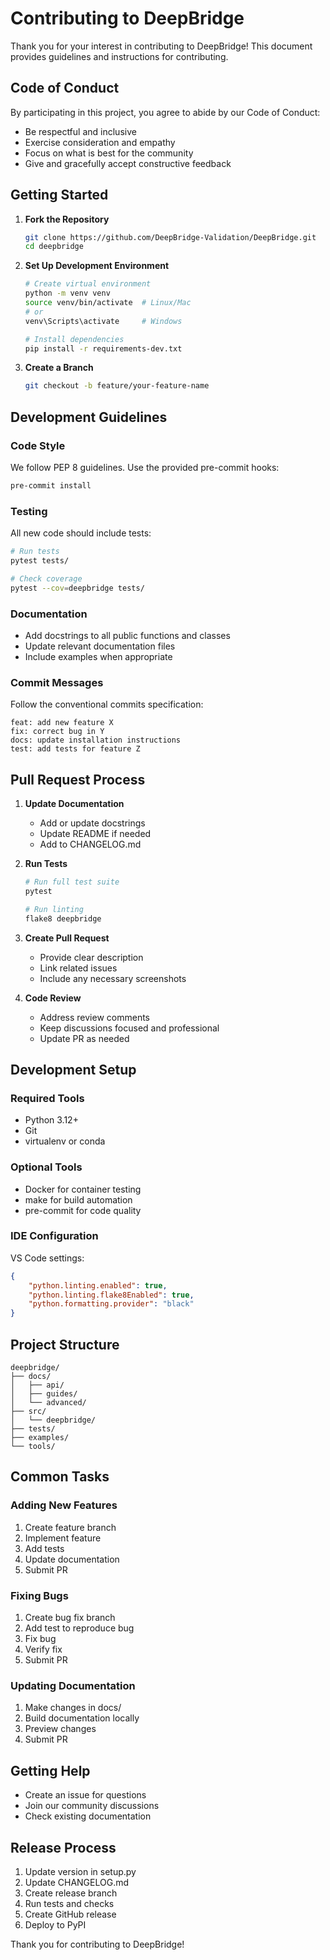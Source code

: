 # Contributing to DeepBridge

Thank you for your interest in contributing to DeepBridge! This document provides guidelines and instructions for contributing.

## Code of Conduct

By participating in this project, you agree to abide by our Code of Conduct:
- Be respectful and inclusive
- Exercise consideration and empathy
- Focus on what is best for the community
- Give and gracefully accept constructive feedback

## Getting Started

1. **Fork the Repository**
   ```bash
   git clone https://github.com/DeepBridge-Validation/DeepBridge.git
   cd deepbridge
   ```

2. **Set Up Development Environment**
   ```bash
   # Create virtual environment
   python -m venv venv
   source venv/bin/activate  # Linux/Mac
   # or
   venv\Scripts\activate     # Windows

   # Install dependencies
   pip install -r requirements-dev.txt
   ```

3. **Create a Branch**
   ```bash
   git checkout -b feature/your-feature-name
   ```

## Development Guidelines

### Code Style

We follow PEP 8 guidelines. Use the provided pre-commit hooks:

```bash
pre-commit install
```

### Testing

All new code should include tests:

```bash
# Run tests
pytest tests/

# Check coverage
pytest --cov=deepbridge tests/
```

### Documentation

- Add docstrings to all public functions and classes
- Update relevant documentation files
- Include examples when appropriate

### Commit Messages

Follow the conventional commits specification:

```
feat: add new feature X
fix: correct bug in Y
docs: update installation instructions
test: add tests for feature Z
```

## Pull Request Process

1. **Update Documentation**
   - Add or update docstrings
   - Update README if needed
   - Add to CHANGELOG.md

2. **Run Tests**
   ```bash
   # Run full test suite
   pytest
   
   # Run linting
   flake8 deepbridge
   ```

3. **Create Pull Request**
   - Provide clear description
   - Link related issues
   - Include any necessary screenshots

4. **Code Review**
   - Address review comments
   - Keep discussions focused and professional
   - Update PR as needed

## Development Setup

### Required Tools

- Python 3.12+
- Git
- virtualenv or conda

### Optional Tools

- Docker for container testing
- make for build automation
- pre-commit for code quality

### IDE Configuration

VS Code settings:
```json
{
    "python.linting.enabled": true,
    "python.linting.flake8Enabled": true,
    "python.formatting.provider": "black"
}
```

## Project Structure

```
deepbridge/
├── docs/
│   ├── api/
│   ├── guides/
│   └── advanced/
├── src/
│   └── deepbridge/
├── tests/
├── examples/
└── tools/
```

## Common Tasks

### Adding New Features

1. Create feature branch
2. Implement feature
3. Add tests
4. Update documentation
5. Submit PR

### Fixing Bugs

1. Create bug fix branch
2. Add test to reproduce bug
3. Fix bug
4. Verify fix
5. Submit PR

### Updating Documentation

1. Make changes in docs/
2. Build documentation locally
3. Preview changes
4. Submit PR

## Getting Help

- Create an issue for questions
- Join our community discussions
- Check existing documentation

## Release Process

1. Update version in setup.py
2. Update CHANGELOG.md
3. Create release branch
4. Run tests and checks
5. Create GitHub release
6. Deploy to PyPI

Thank you for contributing to DeepBridge!